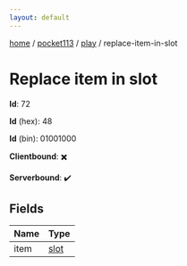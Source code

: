 ```yaml
---
layout: default
---
```


[home](/)  /  [pocket113](/protocol/pocket113)  /  [play](/protocol/pocket113/play)  /  replace-item-in-slot

# Replace item in slot

**Id**: 72

**Id** (hex): 48

**Id** (bin): 01001000

**Clientbound**: ✖️

**Serverbound**: ✔️

## Fields

Name | Type
---|---
item | [slot](/protocol/pocket113/types/slot)

